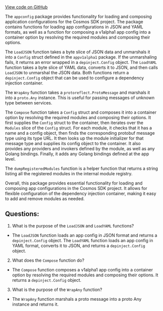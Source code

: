 [View code on GitHub](https://github.com/cosmos/cosmos-sdk/blob/main/core/appconfig/config.go)

The `appconfig` package provides functionality for loading and composing application configurations for the Cosmos SDK project. The package contains functions for loading app configurations in JSON and YAML formats, as well as a function for composing a v1alpha1 app config into a container option by resolving the required modules and composing their options.

The `LoadJSON` function takes a byte slice of JSON data and unmarshals it into a `Config` struct defined in the `appv1alpha1` package. If the unmarshaling fails, it returns an error wrapped in a `depinject.Config` object. The `LoadYAML` function takes a byte slice of YAML data, converts it to JSON, and then calls `LoadJSON` to unmarshal the JSON data. Both functions return a `depinject.Config` object that can be used to configure a dependency injection container.

The `WrapAny` function takes a `protoreflect.ProtoMessage` and marshals it into a `proto.Any` instance. This is useful for passing messages of unknown type between services.

The `Compose` function takes a `Config` struct and composes it into a container option by resolving the required modules and composing their options. It first supplies the `Config` struct to the container, then iterates over the `Modules` slice of the `Config` struct. For each module, it checks that it has a name and a config object, then finds the corresponding protobuf message type using its type URL. It then looks up the module initializer for that message type and supplies its config object to the container. It also provides any providers and invokers defined by the module, as well as any Golang bindings. Finally, it adds any Golang bindings defined at the app level.

The `dumpRegisteredModules` function is a helper function that returns a string listing all the registered modules in the internal module registry.

Overall, this package provides essential functionality for loading and composing app configurations in the Cosmos SDK project. It allows for flexible configuration of the dependency injection container, making it easy to add and remove modules as needed.
## Questions: 
 1. What is the purpose of the `LoadJSON` and `LoadYAML` functions?
- The `LoadJSON` function loads an app config in JSON format and returns a `depinject.Config` object. The `LoadYAML` function loads an app config in YAML format, converts it to JSON, and returns a `depinject.Config` object.
2. What does the `Compose` function do?
- The `Compose` function composes a v1alpha1 app config into a container option by resolving the required modules and composing their options. It returns a `depinject.Config` object.
3. What is the purpose of the `WrapAny` function?
- The `WrapAny` function marshals a proto message into a proto Any instance and returns it.